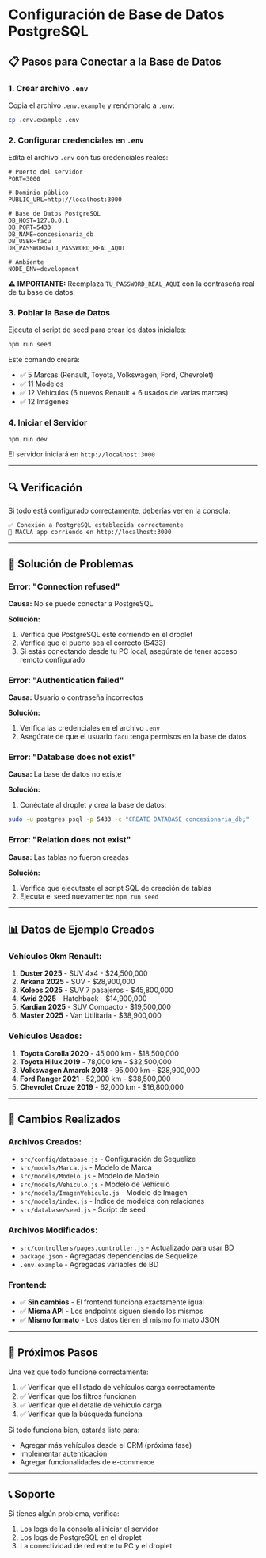 # Configuración de Base de Datos PostgreSQL

## 📋 Pasos para Conectar a la Base de Datos

### 1. Crear archivo `.env`

Copia el archivo `.env.example` y renómbralo a `.env`:

```bash
cp .env.example .env
```

### 2. Configurar credenciales en `.env`

Edita el archivo `.env` con tus credenciales reales:

```env
# Puerto del servidor
PORT=3000

# Dominio público
PUBLIC_URL=http://localhost:3000

# Base de Datos PostgreSQL
DB_HOST=127.0.0.1
DB_PORT=5433
DB_NAME=concesionaria_db
DB_USER=facu
DB_PASSWORD=TU_PASSWORD_REAL_AQUI

# Ambiente
NODE_ENV=development
```

⚠️ **IMPORTANTE:** Reemplaza `TU_PASSWORD_REAL_AQUI` con la contraseña real de tu base de datos.

### 3. Poblar la Base de Datos

Ejecuta el script de seed para crear los datos iniciales:

```bash
npm run seed
```

Este comando creará:
- ✅ 5 Marcas (Renault, Toyota, Volkswagen, Ford, Chevrolet)
- ✅ 11 Modelos
- ✅ 12 Vehículos (6 nuevos Renault + 6 usados de varias marcas)
- ✅ 12 Imágenes

### 4. Iniciar el Servidor

```bash
npm run dev
```

El servidor iniciará en `http://localhost:3000`

---

## 🔍 Verificación

Si todo está configurado correctamente, deberías ver en la consola:

```
✅ Conexión a PostgreSQL establecida correctamente
🚗 MACUA app corriendo en http://localhost:3000
```

---

## 🚨 Solución de Problemas

### Error: "Connection refused"

**Causa:** No se puede conectar a PostgreSQL

**Solución:**
1. Verifica que PostgreSQL esté corriendo en el droplet
2. Verifica que el puerto sea el correcto (5433)
3. Si estás conectando desde tu PC local, asegúrate de tener acceso remoto configurado

### Error: "Authentication failed"

**Causa:** Usuario o contraseña incorrectos

**Solución:**
1. Verifica las credenciales en el archivo `.env`
2. Asegúrate de que el usuario `facu` tenga permisos en la base de datos

### Error: "Database does not exist"

**Causa:** La base de datos no existe

**Solución:**
1. Conéctate al droplet y crea la base de datos:
```bash
sudo -u postgres psql -p 5433 -c "CREATE DATABASE concesionaria_db;"
```

### Error: "Relation does not exist"

**Causa:** Las tablas no fueron creadas

**Solución:**
1. Verifica que ejecutaste el script SQL de creación de tablas
2. Ejecuta el seed nuevamente: `npm run seed`

---

## 📊 Datos de Ejemplo Creados

### Vehículos 0km Renault:
1. **Duster 2025** - SUV 4x4 - $24,500,000
2. **Arkana 2025** - SUV - $28,900,000
3. **Koleos 2025** - SUV 7 pasajeros - $45,800,000
4. **Kwid 2025** - Hatchback - $14,900,000
5. **Kardian 2025** - SUV Compacto - $19,500,000
6. **Master 2025** - Van Utilitaria - $38,900,000

### Vehículos Usados:
1. **Toyota Corolla 2020** - 45,000 km - $18,500,000
2. **Toyota Hilux 2019** - 78,000 km - $32,500,000
3. **Volkswagen Amarok 2018** - 95,000 km - $28,900,000
4. **Ford Ranger 2021** - 52,000 km - $38,500,000
5. **Chevrolet Cruze 2019** - 62,000 km - $16,800,000

---

## 🔄 Cambios Realizados

### Archivos Creados:
- `src/config/database.js` - Configuración de Sequelize
- `src/models/Marca.js` - Modelo de Marca
- `src/models/Modelo.js` - Modelo de Modelo
- `src/models/Vehiculo.js` - Modelo de Vehículo
- `src/models/ImagenVehiculo.js` - Modelo de Imagen
- `src/models/index.js` - Índice de modelos con relaciones
- `src/database/seed.js` - Script de seed

### Archivos Modificados:
- `src/controllers/pages.controller.js` - Actualizado para usar BD
- `package.json` - Agregadas dependencias de Sequelize
- `.env.example` - Agregadas variables de BD

### Frontend:
- ✅ **Sin cambios** - El frontend funciona exactamente igual
- ✅ **Misma API** - Los endpoints siguen siendo los mismos
- ✅ **Mismo formato** - Los datos tienen el mismo formato JSON

---

## 🎯 Próximos Pasos

Una vez que todo funcione correctamente:

1. ✅ Verificar que el listado de vehículos carga correctamente
2. ✅ Verificar que los filtros funcionan
3. ✅ Verificar que el detalle de vehículo carga
4. ✅ Verificar que la búsqueda funciona

Si todo funciona bien, estarás listo para:
- Agregar más vehículos desde el CRM (próxima fase)
- Implementar autenticación
- Agregar funcionalidades de e-commerce

---

## 📞 Soporte

Si tienes algún problema, verifica:
1. Los logs de la consola al iniciar el servidor
2. Los logs de PostgreSQL en el droplet
3. La conectividad de red entre tu PC y el droplet

